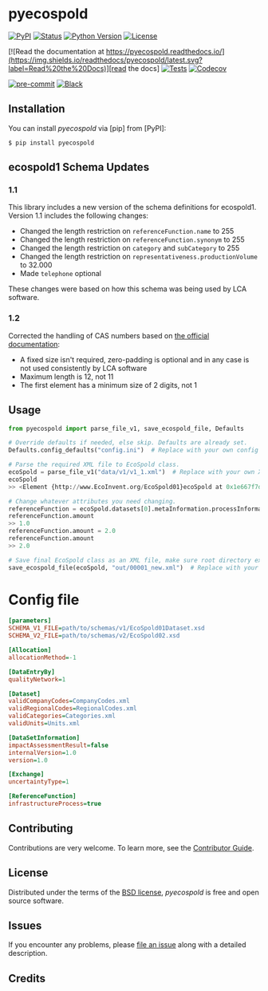 # pyecospold

[![PyPI](https://img.shields.io/pypi/v/pyecospold.svg)][pypi status]
[![Status](https://img.shields.io/pypi/status/pyecospold.svg)][pypi status]
[![Python Version](https://img.shields.io/pypi/pyversions/pyecospold)][pypi status]
[![License](https://img.shields.io/pypi/l/pyecospold)][license]

[![Read the documentation at https://pyecospold.readthedocs.io/](https://img.shields.io/readthedocs/pyecospold/latest.svg?label=Read%20the%20Docs)][read the docs]
[![Tests](https://github.com/sami-m-g/pyecospold/actions/workflows/python-test.yml/badge.svg)][tests]
[![Codecov](https://codecov.io/gh/sami-m-g/pyecospold/branch/main/graph/badge.svg?token=ZVWBCITI4A)][codecov]

[![pre-commit](https://img.shields.io/badge/pre--commit-enabled-brightgreen?logo=pre-commit&logoColor=white)][pre-commit]
[![Black](https://img.shields.io/badge/code%20style-black-000000.svg)][black]

[pypi status]: https://pypi.org/project/pyecospold/
[read the docs]: https://pyecospold.readthedocs.io/
[tests]: https://github.com/sami-m-g/pyecospold/actions?workflow=Tests
[codecov]: https://codecov.io/gh/sami-m-g/pyecospold
[pre-commit]: https://github.com/pre-commit/pre-commit
[black]: https://github.com/psf/black

## Installation

You can install _pyecospold_ via [pip] from [PyPI]:

```console
$ pip install pyecospold
```

## ecospold1 Schema Updates

### 1.1

This library includes a new version of the schema definitions for ecospold1. Version 1.1 includes the following changes:

* Changed the length restriction on `referenceFunction.name` to 255
* Changed the length restriction on `referenceFunction.synonym` to 255
* Changed the length restriction on `category` and `subCategory` to 255
* Changed the length restriction on `representativeness.productionVolume` to 32.000
* Made `telephone` optional

These changes were based on how this schema was being used by LCA software.

### 1.2

Corrected the handling of CAS numbers based on [the official documentation](https://www.cas.org/support/documentation/chemical-substances/checkdig):

* A fixed size isn't required, zero-padding is optional and in any case is not used consistently by LCA software
* Maximum length is 12, not 11
* The first element has a minimum size of 2 digits, not 1

## Usage

```python
from pyecospold import parse_file_v1, save_ecospold_file, Defaults

# Override defaults if needed, else skip. Defaults are already set.
Defaults.config_defaults("config.ini")  # Replace with your own config file

# Parse the required XML file to EcoSpold class.
ecoSpold = parse_file_v1("data/v1/v1_1.xml")  # Replace with your own XML file
ecoSpold
>> <Element {http://www.EcoInvent.org/EcoSpold01}ecoSpold at 0x1e667f7dae0>

# Change whatever attributes you need changing.
referenceFunction = ecoSpold.datasets[0].metaInformation.processInformation.referenceFunction
referenceFunction.amount
>> 1.0
referenceFunction.amount = 2.0
referenceFunction.amount
>> 2.0

# Save final EcoSpold class as an XML file, make sure root directory exists.
save_ecospold_file(ecoSpold, "out/00001_new.xml")  # Replace with your own path
```

# Config file

```ini
[parameters]
SCHEMA_V1_FILE=path/to/schemas/v1/EcoSpold01Dataset.xsd
SCHEMA_V2_FILE=path/to/schemas/v2/EcoSpold02.xsd

[Allocation]
allocationMethod=-1

[DataEntryBy]
qualityNetwork=1

[Dataset]
validCompanyCodes=CompanyCodes.xml
validRegionalCodes=RegionalCodes.xml
validCategories=Categories.xml
validUnits=Units.xml

[DataSetInformation]
impactAssessmentResult=false
internalVersion=1.0
version=1.0

[Exchange]
uncertaintyType=1

[ReferenceFunction]
infrastructureProcess=true
```

## Contributing

Contributions are very welcome.
To learn more, see the [Contributor Guide][Contributor Guide].

## License

Distributed under the terms of the [BSD license][License],
_pyecospold_ is free and open source software.

## Issues

If you encounter any problems,
please [file an issue][Issue Tracker] along with a detailed description.


## Credits


[License]: https://github.com/sami-m-g/pyecospold/blob/main/LICENSE
[Contributor Guide]: https://github.com/sami-m-g/pyecospold/blob/main/CONTRIBUTING.md
[Issue Tracker]: https://github.com/sami-m-g/pyecospold/issues
